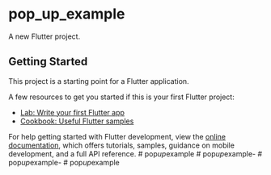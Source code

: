# pop_up_example

A new Flutter project.

## Getting Started

This project is a starting point for a Flutter application.

A few resources to get you started if this is your first Flutter project:

- [Lab: Write your first Flutter app](https://docs.flutter.dev/get-started/codelab)
- [Cookbook: Useful Flutter samples](https://docs.flutter.dev/cookbook)

For help getting started with Flutter development, view the
[online documentation](https://docs.flutter.dev/), which offers tutorials,
samples, guidance on mobile development, and a full API reference.
#   p o p _ u p _ e x a m p l e  
 #   p o p _ u p _ e x a m p l e -  
 #   p o p _ u p _ e x a m p l e -  
 #   p o p _ u p _ e x a m p l e  
 